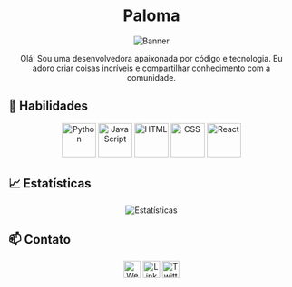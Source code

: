 <h1 align="center">Paloma</h1>

<p align="center">
  <img src="https://github.com/devmarqs/devmarqs/raw/main/assets/cuteCat.mp4" alt="Banner">
</p>

<p align="center">Olá! Sou uma desenvolvedora apaixonada por código e tecnologia. Eu adoro criar coisas incríveis e compartilhar conhecimento com a comunidade.</p>

## 🚀 Habilidades

<p align="center">
  <img src="https://github.com/devmarqs/devmarqs/raw/main/assets/python.png" alt="Python" width="60" height="60">
  <img src="https://github.com/devmarqs/devmarqs/raw/main/assets/javascript.png" alt="JavaScript" width="60" height="60">
  <img src="https://github.com/devmarqs/devmarqs/raw/main/assets/html.png" alt="HTML" width="60" height="60">
  <img src="https://github.com/devmarqs/devmarqs/raw/main/assets/css.png" alt="CSS" width="60" height="60">
  <img src="https://github.com/devmarqs/devmarqs/raw/main/assets/react.png" alt="React" width="60" height="60">
</p>

## 📈 Estatísticas

<p align="center">
  <img src="https://github-readme-stats.vercel.app/api?username=devmarqs&show_icons=true&theme=radical" alt="Estatísticas">
</p>

## 📫 Contato

<p align="center">
  <a href="https://seusite.com"><img src="https://github.com/seu-usuario/seu-usuario/raw/main/assets/website.png" alt="Website" width="30" height="30"></a>
  <a href="https://www.linkedin.com/in/seu-usuario"><img src="https://github.com/seu-usuario/seu-usuario/raw/main/assets/linkedin.png" alt="LinkedIn" width="30" height="30"></a>
  <a href="https://twitter.com/seu-usuario"><img src="https://github.com/seu-usuario/seu-usuario/raw/main/assets/twitter.png" alt="Twitter" width="30" height="30"></a>
</p>
